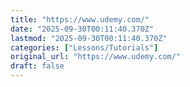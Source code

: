 ```yaml
---
title: "https://www.udemy.com/"
date: "2025-09-30T00:11:40.370Z"
lastmod: "2025-09-30T00:11:40.370Z"
categories: ["Lessons/Tutorials"]
original_url: "https://www.udemy.com/"
draft: false
---
```

